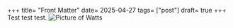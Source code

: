 +++
title= "Front Matter"
date= 2025-04-27
tags= ["post"]
draft= true
+++
Test test test.
![Picture of Watts](/watts.jpg)